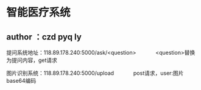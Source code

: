 # 智能医疗系统
## author ：czd pyq ly
提问系统地址：118.89.178.240:5000/ask/\<question\>
             \<question\>替换为提问内容，get请求
             
图片识别系统：118.89.178.240:5000/upload
             post请求，user:图片base64编码
